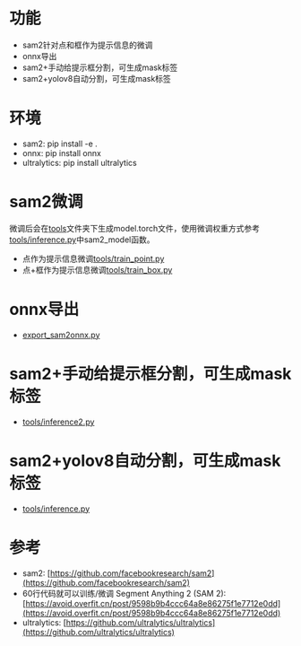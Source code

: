 
# 功能
  * sam2针对点和框作为提示信息的微调
  * onnx导出
  * sam2+手动给提示框分割，可生成mask标签
  * sam2+yolov8自动分割，可生成mask标签

# 环境
 * sam2: pip install -e .
 * onnx: pip install onnx
 * ultralytics: pip install ultralytics

# sam2微调
 微调后会在[tools](./tools)文件夹下生成model.torch文件，使用微调权重方式参考[tools/inference.py](./tools/inference.py)中sam2_model函数。
 * 点作为提示信息微调[tools/train_point.py](./tools/train_point.py)
 * 点+框作为提示信息微调[tools/train_box.py](./tools/train_box.py)

# onnx导出
 * [export_sam2onnx.py](./tools/export_sam2onnx.py)

# sam2+手动给提示框分割，可生成mask标签
 * [tools/inference2.py](./tools/inference2.py)

# sam2+yolov8自动分割，可生成mask标签
 * [tools/inference.py](./tools/inference.py)

# 参考
* sam2: [https://github.com/facebookresearch/sam2](https://github.com/facebookresearch/sam2)
* 60行代码就可以训练/微调 Segment Anything 2 (SAM 2): [https://avoid.overfit.cn/post/9598b9b4ccc64a8e86275f1e7712e0dd](https://avoid.overfit.cn/post/9598b9b4ccc64a8e86275f1e7712e0dd)
* ultralytics: [https://github.com/ultralytics/ultralytics](https://github.com/ultralytics/ultralytics)
   
